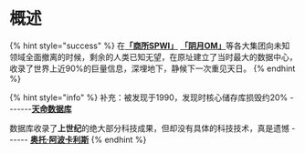 # 概述

{% hint style="success" %}
在[**「商所SPWI」**](s.md) [**「阴月OM」**](y/)等各大集团向未知领域全面撤离的时候，剩余的人类已知无望，在原址建立了当时最大的数据中心，收录了世界上近90%的巨量信息，深埋地下，静候下一次重见天日。
{% endhint %}

{% hint style="info" %}
补充：被发现于1990，发现时核心储存库损毁约20% -------[**天命数据库**](../3/)

数据库收录了**上世纪**的绝大部分科技成果，但却没有具体的科技技术，真是遗憾 ------ [**奥托·阿波卡利斯**](../4/1.md#otto)
{% endhint %}

